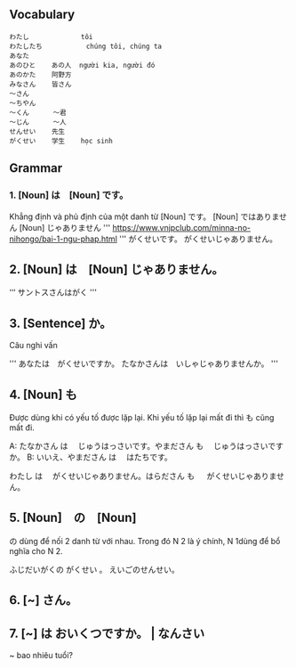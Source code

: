 
## Vocabulary

~~~
わたし		        tôi
わたしたち	        chúng tôi, chúng ta
あなた      
あのひと    あの人  người kia, người đó
あのかた    阿野方  
みなさん    皆さん  
～さん
～ちやん
～くん      ～君
～じん      ～人
せんせい    先生
がくせい    学生    học sinh
~~~

## Grammar

### 1. [Noun] は　[Noun] です。

Khẳng định và phủ định của một danh từ
[Noun] です。
[Noun] ではありません
[Noun] じゃありません
'''
https://www.vnjpclub.com/minna-no-nihongo/bai-1-ngu-phap.html
'''
がくせいです。
がくせいじゃありません。

## 2. [Noun] は　[Noun] じゃありません。

‘‘‘
サントスさんはがく
'''

## 3. [Sentence] か。

Câu nghi vấn

'''
あなたは　がくせいですか。
たなかさんは　いしゃじゃありませんか。
'''

## 4. [Noun] も

 Được dùng khi có yếu tố được lặp lại. Khi yếu tố lặp lại mất đi thì も cũng mất đi.

A: たなかさん は 　じゅうはっさいです。やまださん も 　じゅうはっさいですか。
B: いいえ、やまださん は 　はたちです。

わたし は 　がくせいじゃありません。はらださん も 　 がくせいじゃありません。

## 5. [Noun]　の　[Noun]

の dùng để nối 2 danh từ với nhau. Trong đó N 2 là ý chính, N 1dùng để bổ nghĩa cho N 2.

ふじだいがくの がくせい 。
えいごのせんせい。

## 6. [~] さん。

## 7. [~] は おいくつですか。 | なんさい

~ bao nhiêu tuổi?